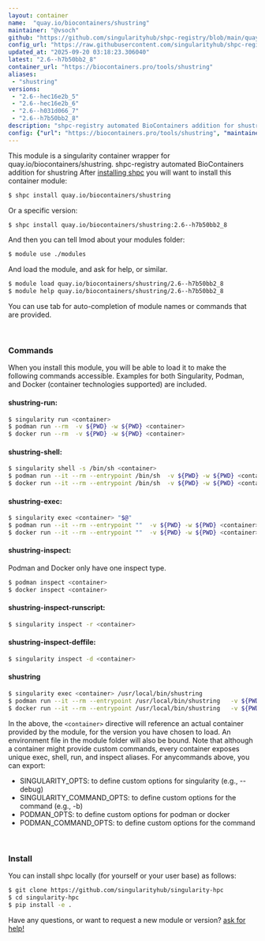 ```yaml
---
layout: container
name:  "quay.io/biocontainers/shustring"
maintainer: "@vsoch"
github: "https://github.com/singularityhub/shpc-registry/blob/main/quay.io/biocontainers/shustring/container.yaml"
config_url: "https://raw.githubusercontent.com/singularityhub/shpc-registry/main/quay.io/biocontainers/shustring/container.yaml"
updated_at: "2025-09-20 03:18:23.306040"
latest: "2.6--h7b50bb2_8"
container_url: "https://biocontainers.pro/tools/shustring"
aliases:
 - "shustring"
versions:
 - "2.6--hec16e2b_5"
 - "2.6--hec16e2b_6"
 - "2.6--h031d066_7"
 - "2.6--h7b50bb2_8"
description: "shpc-registry automated BioContainers addition for shustring"
config: {"url": "https://biocontainers.pro/tools/shustring", "maintainer": "@vsoch", "description": "shpc-registry automated BioContainers addition for shustring", "latest": {"2.6--h7b50bb2_8": "sha256:91ca8a696e100e7c2efc498f6137afb7194a22c35a235444981a94bda4be2cae"}, "tags": {"2.6--hec16e2b_5": "sha256:e7ac14742b0c999542c858d465f40174b88de495888160ba9181e5feae92503a", "2.6--hec16e2b_6": "sha256:65c8036455f97c684fd7c8d6414f5c204340b1ff1ee471ef386cd3b19cd7c210", "2.6--h031d066_7": "sha256:691800dbb1d7d3f5f24f6798cc0518725ba847a268719ce0373912ea70e82ed3", "2.6--h7b50bb2_8": "sha256:91ca8a696e100e7c2efc498f6137afb7194a22c35a235444981a94bda4be2cae"}, "docker": "quay.io/biocontainers/shustring", "aliases": {"shustring": "/usr/local/bin/shustring"}}
---
```


This module is a singularity container wrapper for quay.io/biocontainers/shustring.
shpc-registry automated BioContainers addition for shustring
After [installing shpc](#install) you will want to install this container module:


```bash
$ shpc install quay.io/biocontainers/shustring
```

Or a specific version:

```bash
$ shpc install quay.io/biocontainers/shustring:2.6--h7b50bb2_8
```

And then you can tell lmod about your modules folder:

```bash
$ module use ./modules
```

And load the module, and ask for help, or similar.

```bash
$ module load quay.io/biocontainers/shustring/2.6--h7b50bb2_8
$ module help quay.io/biocontainers/shustring/2.6--h7b50bb2_8
```

You can use tab for auto-completion of module names or commands that are provided.

<br>

### Commands

When you install this module, you will be able to load it to make the following commands accessible.
Examples for both Singularity, Podman, and Docker (container technologies supported) are included.

#### shustring-run:

```bash
$ singularity run <container>
$ podman run --rm  -v ${PWD} -w ${PWD} <container>
$ docker run --rm  -v ${PWD} -w ${PWD} <container>
```

#### shustring-shell:

```bash
$ singularity shell -s /bin/sh <container>
$ podman run --it --rm --entrypoint /bin/sh  -v ${PWD} -w ${PWD} <container>
$ docker run --it --rm --entrypoint /bin/sh  -v ${PWD} -w ${PWD} <container>
```

#### shustring-exec:

```bash
$ singularity exec <container> "$@"
$ podman run --it --rm --entrypoint ""  -v ${PWD} -w ${PWD} <container> "$@"
$ docker run --it --rm --entrypoint ""  -v ${PWD} -w ${PWD} <container> "$@"
```

#### shustring-inspect:

Podman and Docker only have one inspect type.

```bash
$ podman inspect <container>
$ docker inspect <container>
```

#### shustring-inspect-runscript:

```bash
$ singularity inspect -r <container>
```

#### shustring-inspect-deffile:

```bash
$ singularity inspect -d <container>
```


#### shustring

```bash
$ singularity exec <container> /usr/local/bin/shustring
$ podman run --it --rm --entrypoint /usr/local/bin/shustring   -v ${PWD} -w ${PWD} <container> -c " $@"
$ docker run --it --rm --entrypoint /usr/local/bin/shustring   -v ${PWD} -w ${PWD} <container> -c " $@"
```



In the above, the `<container>` directive will reference an actual container provided
by the module, for the version you have chosen to load. An environment file in the
module folder will also be bound. Note that although a container
might provide custom commands, every container exposes unique exec, shell, run, and
inspect aliases. For anycommands above, you can export:

 - SINGULARITY_OPTS: to define custom options for singularity (e.g., --debug)
 - SINGULARITY_COMMAND_OPTS: to define custom options for the command (e.g., -b)
 - PODMAN_OPTS: to define custom options for podman or docker
 - PODMAN_COMMAND_OPTS: to define custom options for the command

<br>

### Install

You can install shpc locally (for yourself or your user base) as follows:

```bash
$ git clone https://github.com/singularityhub/singularity-hpc
$ cd singularity-hpc
$ pip install -e .
```

Have any questions, or want to request a new module or version? [ask for help!](https://github.com/singularityhub/singularity-hpc/issues)
